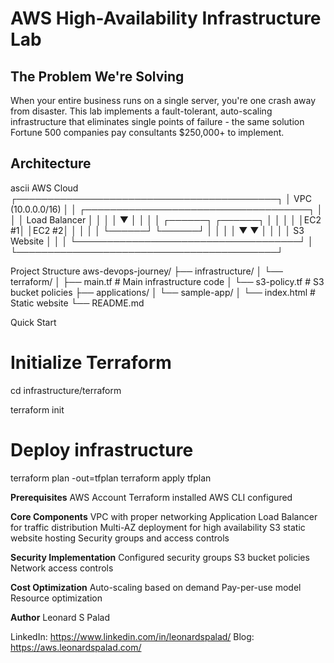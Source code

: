# AWS High-Availability Infrastructure Lab

## The Problem We're Solving
When your entire business runs on a single server, you're one crash away from disaster. This lab implements a fault-tolerant, auto-scaling infrastructure that eliminates single points of failure - the same solution Fortune 500 companies pay consultants $250,000+ to implement.

## Architecture
ascii
                   AWS Cloud
┌──────────────────────────────────────────┐
│  VPC (10.0.0.0/16)                      │
│  ┌────────────────────────────────────┐  │
│  │            Load Balancer           │  │
│  │                 ▼                  │  │
│  │    ┌──────┐    ┌──────┐           │  │
│  │    │EC2 #1│    │EC2 #2│           │  │
│  │    └──────┘    └──────┘           │  │
│  │         ▼         ▼               │  │
│  │          S3 Website               │  │
│  └────────────────────────────────────┘  │
└──────────────────────────────────────────┘



Project Structure
aws-devops-journey/
├── infrastructure/
│   └── terraform/
│       ├── main.tf         # Main infrastructure code
│       └── s3-policy.tf    # S3 bucket policies
├── applications/
│   └── sample-app/
│       └── index.html      # Static website
└── README.md


Quick Start

# Initialize Terraform
cd infrastructure/terraform


terraform init

# Deploy infrastructure
terraform plan -out=tfplan
terraform apply tfplan


**Prerequisites**
AWS Account
Terraform installed
AWS CLI configured


**Core Components**
VPC with proper networking
Application Load Balancer for traffic distribution
Multi-AZ deployment for high availability
S3 static website hosting
Security groups and access controls


**Security Implementation**
Configured security groups
S3 bucket policies
Network access controls


**Cost Optimization**
Auto-scaling based on demand
Pay-per-use model
Resource optimization


**Author**
Leonard S Palad

LinkedIn: https://www.linkedin.com/in/leonardspalad/
Blog: https://aws.leonardspalad.com/

